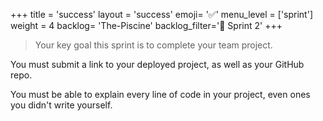 +++
title = 'success'
layout = 'success'
emoji= '✅'
menu_level = ['sprint']
weight = 4
backlog= 'The-Piscine'
backlog_filter='📅 Sprint 2'
+++

> Your key goal this sprint is to complete your team project.

You must submit a link to your deployed project, as well as your GitHub repo.

You must be able to explain every line of code in your project, even ones you didn't write yourself.
